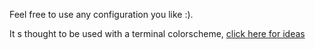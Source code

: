 
Feel free to use any configuration you like :).

It s thought to be used with a terminal colorscheme, [click here for ideas](https://github.com/Mayccoll/Gogh)
